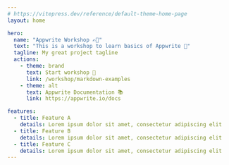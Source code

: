 ```yaml
---
# https://vitepress.dev/reference/default-theme-home-page
layout: home

hero:
  name: "Appwrite Workshop ✍🏼"
  text: "This is a workshop to learn basics of Appwrite 🚀"
  tagline: My great project tagline
  actions:
    - theme: brand
      text: Start workshop 💼
      link: /workshop/markdown-examples
    - theme: alt
      text: Appwrite Documentation 📚
      link: https://appwrite.io/docs

features:
  - title: Feature A
    details: Lorem ipsum dolor sit amet, consectetur adipiscing elit
  - title: Feature B
    details: Lorem ipsum dolor sit amet, consectetur adipiscing elit
  - title: Feature C
    details: Lorem ipsum dolor sit amet, consectetur adipiscing elit
---
```


